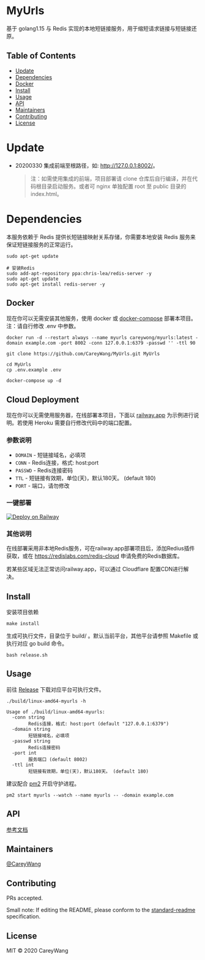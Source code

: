 # MyUrls

基于 golang1.15 与 Redis 实现的本地短链接服务，用于缩短请求链接与短链接还原。

## Table of Contents

- [Update](#update)
- [Dependencies](#dependencies)
- [Docker](#Docker)
- [Install](#install)
- [Usage](#usage)
- [API](#api)
- [Maintainers](#maintainers)
- [Contributing](#contributing)
- [License](#license)

# Update

- 20200330
  集成前端至根路径，如: <http://127.0.0.1:8002/>。

  > 注：如需使用集成的前端，项目部署请 clone 仓库后自行编译，并在代码根目录启动服务。或者可 nginx 单独配置 root 至 public 目录的 index.html。


# Dependencies

本服务依赖于 Redis 提供长短链接映射关系存储，你需要本地安装 Redis 服务来保证短链接服务的正常运行。

```shell script
sudo apt-get update

# 安装Redis
sudo add-apt-repository ppa:chris-lea/redis-server -y 
sudo apt-get update 
sudo apt-get install redis-server -y 
```

## Docker 

现在你可以无需安装其他服务，使用 docker 或 [docker-compose](https://docs.docker.com/compose/install/) 部署本项目。注：请自行修改 .env 中参数。

```
docker run -d --restart always --name myurls careywong/myurls:latest -domain example.com -port 8002 -conn 127.0.0.1:6379 -passwd '' -ttl 90
```

```shell script
git clone https://github.com/CareyWang/MyUrls.git MyUrls

cd MyUrls
cp .env.example .env

docker-compose up -d
```
## Cloud Deployment

现在你可以无需使用服务器，在线部署本项目，下面以 [railway.app](https://railway.app/) 为示例进行说明。若使用 Heroku 需要自行修改代码中的端口配置。 


### 参数说明

- `DOMAIN` - 短链接域名，必填项
- `CONN` - Redis连接，格式: host:port
- `PASSWD` - Redis连接密码
- `TTL` - 短链接有效期，单位(天)，默认180天。 (default 180)
- `PORT` - 端口，请勿修改

### 一键部署

[![Deploy on Railway](https://railway.app/button.svg)](https://railway.app/new/template?template=https%3A%2F%2Fgithub.com%2FCareyWang%2FMyUrls%2Ftree%2Fmaster%2FMyurls-Cloud&plugins=redis&envs=DOMAIN%2CCONN%2CPASSWD%2CTTL%2CPORT&optionalEnvs=PASSWD%2CTTL&DOMAINDesc=Short+link+domain+name%2C+required&CONNDesc=Redis+connection%2C+format%3A+host%3Aport&PASSWDDesc=Redis+connection+password&TTLDesc=The+validity+period+of+the+short+link+%28days%29%2C+default+180+days.+%28default+180%29&PORTDesc=DO+NOT+Change&PORTDefault=80)

### 其他说明

在线部署采用非本地Redis服务，可在railway.app部署项目后，添加Redius插件获取，或在 https://redislabs.com/redis-cloud 申请免费的Redis数据库。

若某些区域无法正常访问railway.app，可以通过 Cloudflare 配置CDN进行解决。

## Install

安装项目依赖

```shell script
make install
```

生成可执行文件，目录位于 build/ 。默认当前平台，其他平台请参照 Makefile 或执行对应 go build 命令。

```shell script
bash release.sh
```

## Usage

前往 [Release](https://github.com/CareyWang/MyUrls/releases) 下载对应平台可执行文件。

```shell script
./build/linux-amd64-myurls -h 

Usage of ./build/linux-amd64-myurls:
  -conn string
        Redis连接，格式: host:port (default "127.0.0.1:6379")
  -domain string
        短链接域名，必填项
  -passwd string
        Redis连接密码
  -port int
        服务端口 (default 8002)
  -ttl int
        短链接有效期，单位(天)，默认180天。 (default 180)
```

建议配合 [pm2](https://pm2.keymetrics.io/) 开启守护进程。

```shell script
pm2 start myurls --watch --name myurls -- -domain example.com
```

## API

[参考文档](https://myurls.mydoc.li)


## Maintainers

[@CareyWang](https://github.com/CareyWang)

## Contributing

PRs accepted.

Small note: If editing the README, please conform to the [standard-readme](https://github.com/RichardLitt/standard-readme) specification.

## License

MIT © 2020 CareyWang
